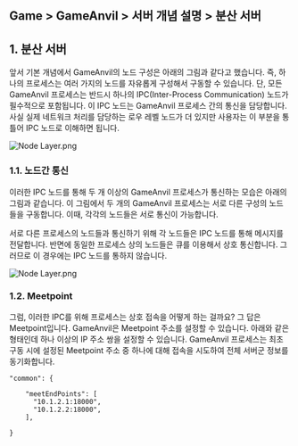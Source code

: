 ## Game > GameAnvil > 서버 개념 설명 > 분산 서버



## 1. 분산 서버

앞서 기본 개념에서 GameAnvil의 노드 구성은 아래의 그림과 같다고 했습니다. 즉, 하나의 프로세스는 여러 가지의 노드를 자유롭게 구성해서 구동할 수 있습니다. 단, 모든 GameAnvil 프로세스는 반드시 하나의 IPC(Inter-Process Communication) 노드가 필수적으로 포함됩니다. 이 IPC 노드는 GameAnvil 프로세스 간의 통신을 담당합니다. 사실 실제 네트워크 처리를 담당하는 로우 레벨 노드가 더 있지만 사용자는 이 부분을 통틀어 IPC 노드로 이해하면 됩니다.

![Node Layer.png](http://static.toastoven.net/prod_gameanvil/images/NodeLayer.png)



### 1.1. 노드간 통신

이러한 IPC 노드를 통해 두 개 이상의 GameAnvil 프로세스가 통신하는 모습은 아래의 그림과 같습니다. 이 그림에서 두 개의 GameAnvil 프로세스는 서로 다른 구성의 노드들을 구동합니다. 이때, 각각의 노드들은 서로 통신이 가능합니다.

서로 다른 프로세스의 노드들과 통신하기 위해 각 노드들은 IPC 노드를 통해 메시지를 전달합니다. 반면에 동일한 프로세스 상의 노드들은 큐를 이용해서 상호 통신합니다. 그러므로 이 경우에는 IPC 노드를 통하지 않습니다.

![Node Layer.png](http://static.toastoven.net/prod_gameanvil/images/IPC.png)



### 1.2. Meetpoint

그럼, 이러한 IPC를 위해 프로세스는 상호 접속을 어떻게 하는 걸까요? 그 답은 Meetpoint입니다. GameAnvil은 Meetpoint 주소를 설정할 수 있습니다. 아래와 같은 형태인데 하나 이상의 IP 주소 쌍을 설정할 수 있습니다. GameAnvil 프로세스는 최초 구동 시에 설정된 Meetpoint 주소 중 하나에 대해 접속을 시도하여 전체 서버군 정보를 동기화합니다.

```
"common": {

    "meetEndPoints": [
      "10.1.2.1:18000",
      "10.1.2.2:18000",
    ],

}
```

